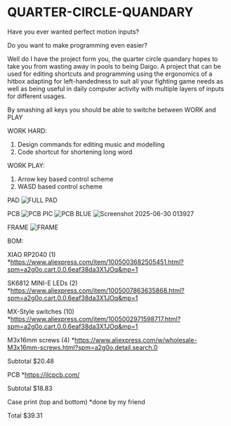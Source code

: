 # QUARTER-CIRCLE-QUANDARY
Have you ever wanted perfect motion inputs?

Do you want to make programming even easier?

Well do I have the project form you, the quarter circle quandary hopes to take you from wasting away in pools to being Daigo. A project that can be used for editing shortcuts and programming using the ergonomics of a hitbox adapting for left-handedness to suit all your fighting game needs as well as being useful in daily computer activity with multiple layers of inputs for different usages.

By smashing all keys you should be able to switche between WORK and PLAY

WORK HARD:
  1. Design commands for editing music and modelling
  2. Code shortcut for shortening long word 

WORK PLAY:
  1. Arrow key based control scheme
  2. WASD based control scheme

PAD
![FULL PAD](https://github.com/user-attachments/assets/96d17601-f0f4-43d9-8af5-e8961ed7bb69)

PCB
![PCB PIC](https://github.com/user-attachments/assets/51d3ad40-8dc6-4b51-b7a6-b055d7da6d13)
![PCB BLUE](https://github.com/user-attachments/assets/18d46d2c-237d-49a5-9c78-3e0932c84026)
![Screenshot 2025-06-30 013927](https://github.com/user-attachments/assets/6ed49cb0-605f-4780-8ed0-fe46ea0f3aa4)


FRAME
![FRAME](https://github.com/user-attachments/assets/7135fda2-7601-47d5-ba03-338d32ede929)

BOM:

XIAO RP2040 (1) *https://www.aliexpress.com/item/1005003682505451.html?spm=a2g0o.cart.0.0.6eaf38da3X1JOq&mp=1

SK6812 MINI-E LEDs (2) *https://www.aliexpress.com/item/1005007863635868.html?spm=a2g0o.cart.0.0.6eaf38da3X1JOq&mp=1

MX-Style switches (10) *https://www.aliexpress.com/item/1005002971598717.html?spm=a2g0o.cart.0.0.6eaf38da3X1JOq&mp=1

M3x16mm screws (4) *https://www.aliexpress.com/w/wholesale-M3x16mm-screws.html?spm=a2g0o.detail.search.0

  Subtotal $20.48

PCB *https://jlcpcb.com/

  Subtotal $18.83

Case print (top and bottom) *done by my friend

Total $39.31
